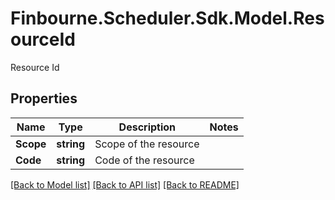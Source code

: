 # Finbourne.Scheduler.Sdk.Model.ResourceId
Resource Id

## Properties

Name | Type | Description | Notes
------------ | ------------- | ------------- | -------------
**Scope** | **string** | Scope of the resource | 
**Code** | **string** | Code of the resource | 

[[Back to Model list]](../README.md#documentation-for-models) [[Back to API list]](../README.md#documentation-for-api-endpoints) [[Back to README]](../README.md)

